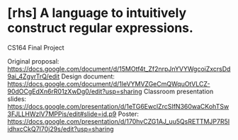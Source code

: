 [rhs] A language to intuitively construct regular expressions.
===

CS164 Final Project

Original proposal: https://docs.google.com/document/d/15MOtf4t_Zf2nrpJnYVYWgcoiZxcrsDd9ai_4ZgyrTrQ/edit
Design document: https://docs.google.com/document/d/1leVYMVZGeCmQWquOtVLCZ-90dOCgEdXn6rR01zXwDg0/edit?usp=sharing
Classroom presentation slides: https://docs.google.com/presentation/d/1eTG6EwclZrcSIfN360waCKohTSw3FJLLHWzlV7MPPis/edit#slide=id.p9
Poster: https://docs.google.com/presentation/d/170hvCZG1AJ_uu5QsRETTMJP7R5IidhxcCkQ7I70j29s/edit?usp=sharing
